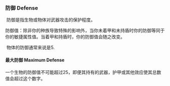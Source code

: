 ### 防御	Defense

​		防御是指生物或物体对武器攻击的保护程度。

防御值：除非你的种族导致特殊的影响外，当你未着甲和未持盾时你的防御等同于你的敏捷属性值。当着甲和持盾时，你的防御值会随之改变。

​		物体的防御通常来说是5.

#### 最大防御	Maximum Defense

​		一个生物的防御值不可能超过25，即便其持有的武器，护甲或其他效应使其总数值会超过这个数字。